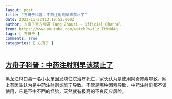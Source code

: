 ```yaml
---
layout: post
title: "方舟子科普：中药注射剂早该禁止了"
date: 2023-11-22T13:10:52.000Z
author: 方舟子官方频道 Fang Zhouzi - Official Channel
from: https://www.youtube.com/watch?v=i1z_Tt9UdAg
tags: [ 方舟子 ]
comments: True
categories: [ 方舟子 ]
---
```

<!--1700658652000-->
[方舟子科普：中药注射剂早该禁止了](https://www.youtube.com/watch?v=i1z_Tt9UdAg)
------

<div>
黑龙江林口县一名小女孩因发烧住院治疗死亡，家长认为是使用阿奇霉素导致，网上有医生认为是中药注射剂炎琥宁导致。不管是哪种因素导致，中药注射剂都不该使用，它是不中不西的怪胎，天然就有极高的不良反应风险。
</div>
